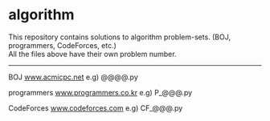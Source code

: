 # algorithm

This repository contains solutions to algorithm problem-sets. (BOJ, programmers, CodeForces, etc.) <br>
All the files above have their own problem number.

___

BOJ www.acmicpc.net
e.g) @@@@.py

programmers www.programmers.co.kr
e.g) P_@@@.py

CodeForces www.codeforces.com
e.g) CF_@@@.py
